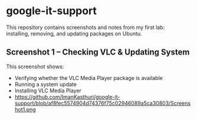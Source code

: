 # google-it-support
This repository contains screenshots and notes from my first lab:  
installing, removing, and updating packages on Ubuntu.

## Screenshot 1 – Checking VLC & Updating System
This screenshot shows:
- Verifying whether the VLC Media Player package is available  
- Running a system update  
- Installing VLC Media Player
- https://github.com/ImanKasthuri/google-it-support/blob/af8fec5574904d74376f75c02946089a5ca30803/Screenshot1.png

